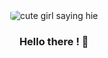 <div align="center">

  <img style="border-radius:20%;" src="https://i.pinimg.com/originals/05/6c/58/056c584d9335fcabf080ca43e583e3c4.gif" alt="cute girl saying hie"/>

  ### Hello there ! 🌟
</div>
